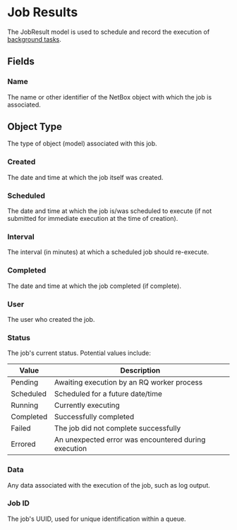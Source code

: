 # Job Results

The JobResult model is used to schedule and record the execution of [background tasks](../../features/background-jobs.md).

## Fields

### Name

The name or other identifier of the NetBox object with which the job is associated.

## Object Type

The type of object (model) associated with this job.

### Created

The date and time at which the job itself was created.

### Scheduled

The date and time at which the job is/was scheduled to execute (if not submitted for immediate execution at the time of creation).

### Interval

The interval (in minutes) at which a scheduled job should re-execute.

### Completed

The date and time at which the job completed (if complete).

### User

The user who created the job.

### Status

The job's current status. Potential values include:

| Value | Description |
|-------|-------------|
| Pending | Awaiting execution by an RQ worker process |
| Scheduled | Scheduled for a future date/time |
| Running | Currently executing |
| Completed | Successfully completed |
| Failed | The job did not complete successfully |
| Errored | An unexpected error was encountered during execution |

### Data

Any data associated with the execution of the job, such as log output.

### Job ID

The job's UUID, used for unique identification within a queue.
